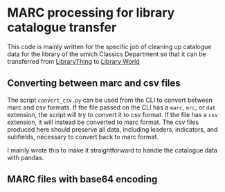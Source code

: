 # MARC processing for library catalogue transfer
This code is mainly written for the specific job of cleaning up catalogue data for the library of the umich Classics Department 
so that it can be transferred from [LibraryThing](https://www.librarything.com/home)
to [Library World](https://www.libraryworld.com/?gad_source=1&gad_campaignid=246226816&gclid=CjwKCAjwuIbBBhBvEiwAsNypvV_slYhKaBxVixHdfyughsF8_c2PneMv10bIzrzCXemZOxYBYRd55RoCsfUQAvD_BwE)

## Converting between marc and csv files
The script `convert_csv.py` can be used from the CLI to convert between marc and csv formats. 
If the file passed on the CLI has a `marc`, `mrc`, or `dat` extension, the script will try to convert it 
to csv format. 
If the file has a `csv` extension, it will instead be converted to marc format. 
The csv files produced here should preserve all data, including leaders, indicators, and subfields, necessary to 
convert back to marc format.

I mainly wrote this to make it straightforward to handle the catalogue data with pandas.

## MARC files with base64 encoding
